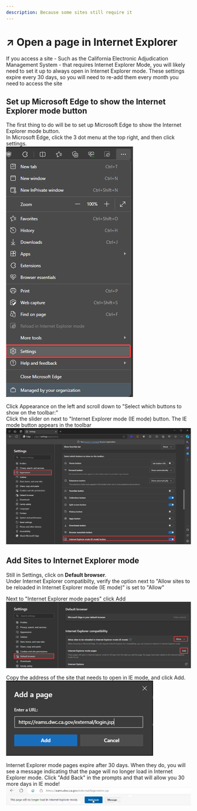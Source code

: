 ```yaml
---
description: Because some sites still require it
---
```


# ↗️ Open a page in Internet Explorer

If you access a site - Such as the California Electronic Adjudication Management System - that requires Internet Explorer Mode, you will likely need to set it up to always open in Internet Explorer mode. These settings expire every 30 days, so you will need to re-add them every month you need to access the site



## Set up Microsoft Edge to show the Internet Explorer mode button

The first thing to do will be to set up Microsoft Edge to show the Internet Explorer mode button.\
In Microsoft Edge, click the 3 dot menu at the top right, and then click settings.\
![](<../../../.gitbook/assets/image (31).png>)

Click Appearance on the left and scroll down to "Select which buttons to show on the toolbar:"\
Click the slider on next to "Internet Explorer mode (IE mode) button. The IE mode button appears in the toolbar\
![](<../../../.gitbook/assets/image (32).png>)

## Add Sites to Internet Explorer mode&#x20;

Still in Settings, click on **Default browser**. \
Under Internet Explorer compatibilty, verify the option next to "Allow sites to be reloaded in Internet Explorer mode (IE mode)" is set to "Allow"

Next to "Internet Explorer mode pages" click Add\
![](<../../../.gitbook/assets/image (33).png>)

Copy the address of the site that needs to open in IE mode, and click Add. \
![](<../../../.gitbook/assets/image (34).png>)



Internet Explorer mode pages expire after 30 days. When they do, you will see a message indicating that the page will no longer load in Internet Explorer mode. Click "Add Back" in the prompts and that will allow you 30 more days in IE mode!\
![](<../../../.gitbook/assets/image (35).png>)
